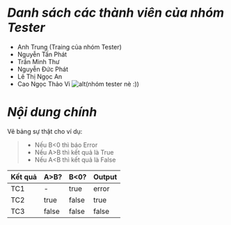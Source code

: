 # ***Danh sách các thành viên của nhóm Tester***
* Anh Trung (Traing của nhóm Tester)
* Nguyễn Tấn Phát 
* Trần Minh Thư
* Nguyễn Đức Phát
* Lê Thị Ngọc An
* Cao Ngọc Thảo Vi
  ![alt](https://scontent-sin6-1.xx.fbcdn.net/v/t1.0-9/120811839_922827251459829_7187046937842075562_o.jpg?_nc_cat=106&_nc_sid=8bfeb9&_nc_ohc=6NM5R5r3H_UAX-0C3YA&_nc_ht=scontent-sin6-1.xx&oh=a0acdff72279f46754ba09cbfb2ba31e&oe=5FAD5A69)(nhóm tester nè :))
  
# ***Nội dung chính***
Vẽ bảng  sự thật cho ví dụ:
>* Nếu B<0 thì báo Error
>* Nếu A>B thì kết quả là True
>* Nếu A<B thì kết quả là False

| Kết quả | A>B? | B<0? | Output |
|---------|------|------|--------|
| TC1     |   -  | true |  error |
| TC2     | true |false |  true  |
| TC3     |false |false |  false |

